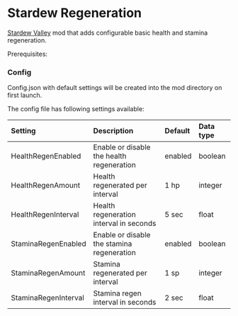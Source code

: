 # Stardew Regeneration

[Stardew Valley](http://stardewvalley.net/) mod that adds configurable basic health and stamina regeneration.

Prerequisites:

### Config

Config.json with default settings will be created into the mod directory on first launch.

The config file has following settings available:

|Setting | Description|Default|Data type|
|:---|:---|:---|:---|
|HealthRegenEnabled|Enable or disable the health regeneration|enabled|boolean|
|HealthRegenAmount|Health regenerated per interval|1 hp|integer|
|HealthRegenInterval|Health regeneration interval in seconds|5 sec|float|
|StaminaRegenEnabled|Enable or disable the stamina regeneration|enabled|boolean|
|StaminaRegenAmount|Stamina regenerated per interval|1 sp|integer|
|StaminaRegenInterval|Stamina regen interval in seconds|2 sec|float|
